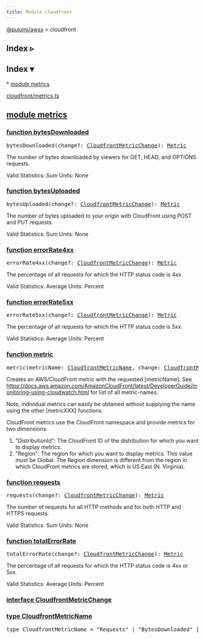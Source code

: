 ```yaml
---
title: Module cloudfront
---
```


<!-- WARNING: this page was generated by a tool. Do not edit it by hand. -->
<!-- To change it, please see https://github.com/pulumi/docs/tree/master/tools/tscdocgen. -->

<a href="../index.html">@pulumi/awsx</a> &gt; cloudfront

<div class="toggleVisible" markdown="1">
<div class="collapsed" markdown="1">
<h2 class="pdoc-module-header toggleButton" title="Click to show Index">Index ▹</h2>
</div>
<div class="expanded" markdown="1">
<h2 class="pdoc-module-header toggleButton" title="Click to hide Index">Index ▾</h2>
<div class="pdoc-module-contents" markdown="1">
* <a href="#metrics">module metrics</a>

<a href="https://github.com/pulumi/pulumi-awsx/blob/master/nodejs/awsx/cloudfront/metrics.ts">cloudfront/metrics.ts</a> 
</div>
</div>
</div>


<h2 class="pdoc-module-header" id="metrics">
<a class="pdoc-member-name" href="https://github.com/pulumi/pulumi-awsx/blob/master/nodejs/awsx/cloudfront/metrics.ts#L20">module <b>metrics</b></a>
</h2>
<div class="pdoc-module-contents" markdown="1">
<h3 class="pdoc-member-header" id="bytesDownloaded">
<a class="pdoc-child-name" href="https://github.com/pulumi/pulumi-awsx/blob/master/nodejs/awsx/cloudfront/metrics.ts#L87">function <b>bytesDownloaded</b></a>
</h3>
<div class="pdoc-member-contents" markdown="1">

<pre class="highlight"><span class='kd'></span>bytesDownloaded(change?: <a href='#CloudfrontMetricChange'>CloudfrontMetricChange</a>): <a href='#Metric'>Metric</a></pre>


The number of bytes downloaded by viewers for GET, HEAD, and OPTIONS requests.

Valid Statistics: Sum
Units: None

</div>
<h3 class="pdoc-member-header" id="bytesUploaded">
<a class="pdoc-child-name" href="https://github.com/pulumi/pulumi-awsx/blob/master/nodejs/awsx/cloudfront/metrics.ts#L97">function <b>bytesUploaded</b></a>
</h3>
<div class="pdoc-member-contents" markdown="1">

<pre class="highlight"><span class='kd'></span>bytesUploaded(change?: <a href='#CloudfrontMetricChange'>CloudfrontMetricChange</a>): <a href='#Metric'>Metric</a></pre>


The number of bytes uploaded to your origin with CloudFront using POST and PUT requests.

Valid Statistics: Sum
Units: None

</div>
<h3 class="pdoc-member-header" id="errorRate4xx">
<a class="pdoc-child-name" href="https://github.com/pulumi/pulumi-awsx/blob/master/nodejs/awsx/cloudfront/metrics.ts#L117">function <b>errorRate4xx</b></a>
</h3>
<div class="pdoc-member-contents" markdown="1">

<pre class="highlight"><span class='kd'></span>errorRate4xx(change?: <a href='#CloudfrontMetricChange'>CloudfrontMetricChange</a>): <a href='#Metric'>Metric</a></pre>


The percentage of all requests for which the HTTP status code is 4xx.

Valid Statistics: Average
Units: Percent

</div>
<h3 class="pdoc-member-header" id="errorRate5xx">
<a class="pdoc-child-name" href="https://github.com/pulumi/pulumi-awsx/blob/master/nodejs/awsx/cloudfront/metrics.ts#L127">function <b>errorRate5xx</b></a>
</h3>
<div class="pdoc-member-contents" markdown="1">

<pre class="highlight"><span class='kd'></span>errorRate5xx(change?: <a href='#CloudfrontMetricChange'>CloudfrontMetricChange</a>): <a href='#Metric'>Metric</a></pre>


The percentage of all requests for which the HTTP status code is 5xx.

Valid Statistics: Average
Units: Percent

</div>
<h3 class="pdoc-member-header" id="metric">
<a class="pdoc-child-name" href="https://github.com/pulumi/pulumi-awsx/blob/master/nodejs/awsx/cloudfront/metrics.ts#L54">function <b>metric</b></a>
</h3>
<div class="pdoc-member-contents" markdown="1">

<pre class="highlight"><span class='kd'></span>metric(metricName: <a href='#CloudfrontMetricName'>CloudfrontMetricName</a>, change: <a href='#CloudfrontMetricChange'>CloudfrontMetricChange</a>): <a href='#Metric'>Metric</a></pre>


Creates an AWS/CloudFront metric with the requested [metricName]. See
https://docs.aws.amazon.com/AmazonCloudFront/latest/DeveloperGuide/monitoring-using-cloudwatch.html
for list of all metric-names.

Note, individual metrics can easily be obtained without supplying the name using the other
[metricXXX] functions.

CloudFront metrics use the CloudFront namespace and provide metrics for two dimensions:

1. "DistributionId": The CloudFront ID of the distribution for which you want to display metrics.
2. "Region": The region for which you want to display metrics. This value must be Global. The
   Region dimension is different from the region in which CloudFront metrics are stored, which is
   US East (N. Virginia).

</div>
<h3 class="pdoc-member-header" id="requests">
<a class="pdoc-child-name" href="https://github.com/pulumi/pulumi-awsx/blob/master/nodejs/awsx/cloudfront/metrics.ts#L77">function <b>requests</b></a>
</h3>
<div class="pdoc-member-contents" markdown="1">

<pre class="highlight"><span class='kd'></span>requests(change?: <a href='#CloudfrontMetricChange'>CloudfrontMetricChange</a>): <a href='#Metric'>Metric</a></pre>


The number of requests for all HTTP methods and for both HTTP and HTTPS requests.

Valid Statistics: Sum
Units: None

</div>
<h3 class="pdoc-member-header" id="totalErrorRate">
<a class="pdoc-child-name" href="https://github.com/pulumi/pulumi-awsx/blob/master/nodejs/awsx/cloudfront/metrics.ts#L107">function <b>totalErrorRate</b></a>
</h3>
<div class="pdoc-member-contents" markdown="1">

<pre class="highlight"><span class='kd'></span>totalErrorRate(change?: <a href='#CloudfrontMetricChange'>CloudfrontMetricChange</a>): <a href='#Metric'>Metric</a></pre>


The percentage of all requests for which the HTTP status code is 4xx or 5xx.

Valid Statistics: Average
Units: Percent

</div>
<h3 class="pdoc-member-header" id="CloudfrontMetricChange">
<a class="pdoc-child-name" href="https://github.com/pulumi/pulumi-awsx/blob/master/nodejs/awsx/cloudfront/metrics.ts#L25">interface <b>CloudfrontMetricChange</b></a>
</h3>
<div class="pdoc-member-contents" markdown="1">
</div>
<h3 class="pdoc-member-header" id="CloudfrontMetricName">
<a class="pdoc-child-name" href="https://github.com/pulumi/pulumi-awsx/blob/master/nodejs/awsx/cloudfront/metrics.ts#L21">type <b>CloudfrontMetricName</b></a>
</h3>
<div class="pdoc-member-contents" markdown="1">
<pre class="highlight"><span class='kd'>type</span> CloudfrontMetricName = <span class='s2'>"Requests"</span> | <span class='s2'>"BytesDownloaded"</span> | <span class='s2'>"BytesUploaded"</span> | <span class='s2'>"TotalErrorRate"</span> | <span class='s2'>"4xxErrorRate"</span> | <span class='s2'>"5xxErrorRate"</span>;</pre>
</div>
</div>
